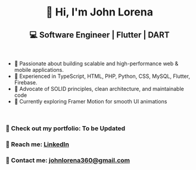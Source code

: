 
<p align="center">
  <h1 align="center">👋 Hi, I'm John Lorena </h1>
  <h2 align="center"> 💻 Software Engineer | Flutter | DART </h2>
  </br>
</p>


- 🚀 Passionate about building scalable and high-performance web & mobile applications.
- 🔹 Experienced in TypeScript, HTML, PHP, Python, CSS, MySQL, Flutter, Firebase.
- 🔹 Advocate of SOLID principles, clean architecture, and maintainable code
- 🔹 Currently exploring Framer Motion for smooth UI animations
</br>

<!--
## Certificates
- [CS50x: Introduction to Computer Science](certificate/CS50x.pdf) [(Verified version)](certificate/verified_CS50x.pdf)
- [CS50W: Web Programming with Python and JavaScript](certificate/CS50W.pdf) [(Verified version)](certificate/verified_CS50W.pdf)
</br>
-->

<p align="center">
  <h3 align="left">📂 Check out my portfolio: To be Updated</h3>
  <h3 align="left">📧 Reach me: <a href="https://www.linkedin.com/in/johnlorena/">LinkedIn </a></h3>
  <h3 align="left">📧 Contact me: <a href="mailto:johnlorena360@gmail.com">johnlorena360@gmail.com </h3>
  </br>
</p>


